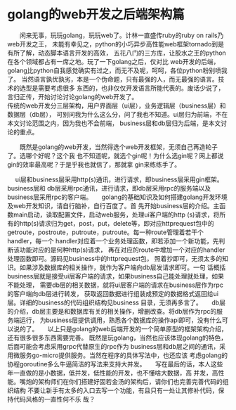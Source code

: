 # golang的web开发之后端架构篇

&emsp;&emsp;闲来无事，玩玩golang，玩玩web了。计林一直盛传ruby的ruby on rails乃web开发之王，
未能有幸见之，python的小巧异步高性能web框架tornado到是有所了解，动态脚本语言开发的高效，
五花八门的三方库，让胶水之王的python在各个领域都占有一席之地。玩了一下golang之后，仅对比
web开发的后端，golang比python自我感觉确实有过之，而无不及呢，呵呵，各位python粉别喷我了。
当然语言孰优孰劣，本是一个伪命题，只有最强的人，而无最强的语言。技术的选型是需要考虑很多
东西的，也非仅仅开发语言所能代表的。废话少说了，言归正传，开始讨论讨论golang的web开发了。
</br   >传统的web开发分三层架构，用户界面层（ui层），业务逻辑层（business层）和数据层（db层），
可别问我为什么这么分，问了我也不知道。ui层归为前端，不在本文讨论范围之内，因为我也不会前端，
business层和db层归为后端，是本文讨论的重点。

&emsp;&emsp;既然是golang的web开发，当然得选个web开发框架，无须自己再造轮子了。选哪个好呢？这个我
也不知道呢，就选个gin呢！为什么选gin呢？网上都说gin的效率最高呢？于是乎我也就信了，那就拿
gin来练练手了。

&emsp;  ui层和business层采用http(s)通讯，进行请求，即business层采用gin框架。business层和
db层采用rpc通讯，进行请求，即db层采用rpc的服务端以及business层采用rpc的客户端。
&emsp;  golang的基础知识及如何搭建golang开发环境及web开发知识，请自行脑补，自行百度了。首
先开始business层的介绍。主函数main启动，读取配置文件，启动web服务，处理ui客户端的http
(s)请求，将所有的http(s)请求归为get，post，put，delete等，即对应httprequest包中的
getroute，postroute，putroute，putroute。每一种route管理着若干个handler，每一个
handler对应着一个业务处理函数，即若添加一个新功能，先判断该功能对应的是何种http(s)请求，
再在对应的route中增加一个对应的handler处理函数即可。源码见business中的httprequest包，
照着抄即可，无须太多的知识。如果涉及数据库的相关操作，就作为客户端向db层发请求即可。一句
话概括business层就是接受ui层客户端的请求，如果business自己能处理就处理，如果不能处理，
需要db层的相关数据，就将ui层客户端的请求在business层作为rpc的客户端向db层进行转发，
获取返回数据进行组装成预定的数据格式返回给ui层。详细的business的代码组织结构见business
目录，无须再多言了。
&emsp;  db层的介绍，db层主要是和数据库有关的相关操作，增删改查。将db层作为rpc的服务端运行，
为business层提供调用，熟悉各个数据库的操作api即可，没有什么可以说的了。
&emsp;  以上只是golang的web后端开发的一个简单原型的框架架构介绍，还有很多很多东西需要完善。
既然是玩golang，当然也应该体现golang的特色，后面可能会考虑采用grpc代替原生的rpc作为
business层和db层之间的通讯，采用微服务go-micro提供服务。当然在程序的具体写法中，也还应该
考虑golang的协程goroutine多么牛逼简洁的写法来支持大并发。
&emsp;  写在最后的话，本人这些年一直做的是小数据，低并发，低性能的开发，也不懂啥大数据，高
并发，高性能。嘴炮的架构师们在你们搭建好固若金汤的架构后，请你们也完善完善代码的组织结构
不要让新手有太多的入口去写一个功能，有且只有一处让其修补代码，保持代码风格的一直性何不乐
哉？
